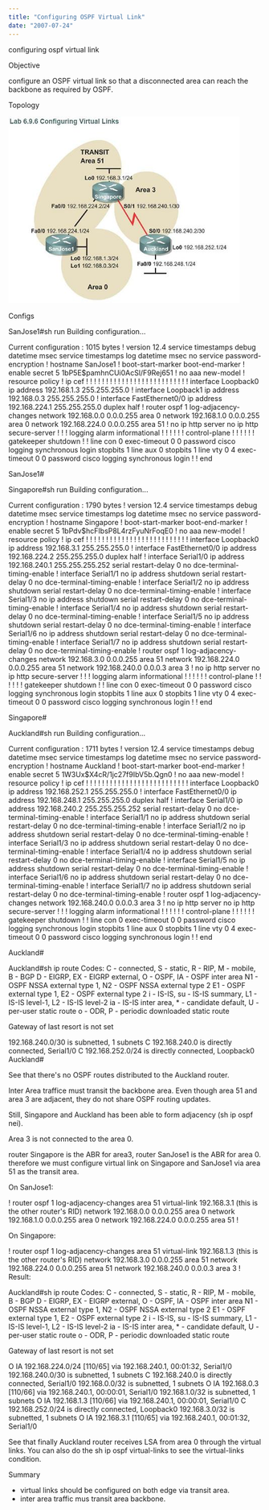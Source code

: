 ```yaml
---
title: "Configuring OSPF Virtual Link"
date: "2007-07-24"
---
```


configuring ospf virtual link

Objective

configure an OSPF virtual link so that a disconnected area can reach the backbone as required by OSPF.

Topology

![ospf virtual link](images/virtual_link.jpg)

Configs

SanJose1#sh run Building configuration...

Current configuration : 1015 bytes ! version 12.4 service timestamps debug datetime msec service timestamps log datetime msec no service password-encryption ! hostname SanJose1 ! boot-start-marker boot-end-marker ! enable secret 5 $1$bP5E$pamhnCUi0AcSl/F9Rej651 ! no aaa new-model ! resource policy ! ip cef ! ! ! ! ! ! ! ! ! ! ! ! ! ! ! ! ! ! ! ! ! ! ! ! ! ! interface Loopback0 ip address 192.168.1.3 255.255.255.0 ! interface Loopback1 ip address 192.168.0.3 255.255.255.0 ! interface FastEthernet0/0 ip address 192.168.224.1 255.255.255.0 duplex half ! router ospf 1 log-adjacency-changes network 192.168.0.0 0.0.0.255 area 0 network 192.168.1.0 0.0.0.255 area 0 network 192.168.224.0 0.0.0.255 area 51 ! no ip http server no ip http secure-server ! ! ! logging alarm informational ! ! ! ! ! ! control-plane ! ! ! ! ! ! gatekeeper shutdown ! ! line con 0 exec-timeout 0 0 password cisco logging synchronous login stopbits 1 line aux 0 stopbits 1 line vty 0 4 exec-timeout 0 0 password cisco logging synchronous login ! ! end

SanJose1#

Singapore#sh run Building configuration...

Current configuration : 1790 bytes ! version 12.4 service timestamps debug datetime msec service timestamps log datetime msec no service password-encryption ! hostname Singapore ! boot-start-marker boot-end-marker ! enable secret 5 $1$bPdv$hcFIbsP8L4rzFyuNrFoqE0 ! no aaa new-model ! resource policy ! ip cef ! ! ! ! ! ! ! ! ! ! ! ! ! ! ! ! ! ! ! ! ! ! ! ! ! ! interface Loopback0 ip address 192.168.3.1 255.255.255.0 ! interface FastEthernet0/0 ip address 192.168.224.2 255.255.255.0 duplex half ! interface Serial1/0 ip address 192.168.240.1 255.255.255.252 serial restart-delay 0 no dce-terminal-timing-enable ! interface Serial1/1 no ip address shutdown serial restart-delay 0 no dce-terminal-timing-enable ! interface Serial1/2 no ip address shutdown serial restart-delay 0 no dce-terminal-timing-enable ! interface Serial1/3 no ip address shutdown serial restart-delay 0 no dce-terminal-timing-enable ! interface Serial1/4 no ip address shutdown serial restart-delay 0 no dce-terminal-timing-enable ! interface Serial1/5 no ip address shutdown serial restart-delay 0 no dce-terminal-timing-enable ! interface Serial1/6 no ip address shutdown serial restart-delay 0 no dce-terminal-timing-enable ! interface Serial1/7 no ip address shutdown serial restart-delay 0 no dce-terminal-timing-enable ! router ospf 1 log-adjacency-changes network 192.168.3.0 0.0.0.255 area 51 network 192.168.224.0 0.0.0.255 area 51 network 192.168.240.0 0.0.0.3 area 3 ! no ip http server no ip http secure-server ! ! ! logging alarm informational ! ! ! ! ! ! control-plane ! ! ! ! ! ! gatekeeper shutdown ! ! line con 0 exec-timeout 0 0 password cisco logging synchronous login stopbits 1 line aux 0 stopbits 1 line vty 0 4 exec-timeout 0 0 password cisco logging synchronous login ! ! end

Singapore#

Auckland#sh run Building configuration...

Current configuration : 1711 bytes ! version 12.4 service timestamps debug datetime msec service timestamps log datetime msec no service password-encryption ! hostname Auckland ! boot-start-marker boot-end-marker ! enable secret 5 $1$W3Ux$X4cR/1jc27f9IbV5b.Qgn0 ! no aaa new-model ! resource policy ! ip cef ! ! ! ! ! ! ! ! ! ! ! ! ! ! ! ! ! ! ! ! ! ! ! ! ! ! interface Loopback0 ip address 192.168.252.1 255.255.255.0 ! interface FastEthernet0/0 ip address 192.168.248.1 255.255.255.0 duplex half ! interface Serial1/0 ip address 192.168.240.2 255.255.255.252 serial restart-delay 0 no dce-terminal-timing-enable ! interface Serial1/1 no ip address shutdown serial restart-delay 0 no dce-terminal-timing-enable ! interface Serial1/2 no ip address shutdown serial restart-delay 0 no dce-terminal-timing-enable ! interface Serial1/3 no ip address shutdown serial restart-delay 0 no dce-terminal-timing-enable ! interface Serial1/4 no ip address shutdown serial restart-delay 0 no dce-terminal-timing-enable ! interface Serial1/5 no ip address shutdown serial restart-delay 0 no dce-terminal-timing-enable ! interface Serial1/6 no ip address shutdown serial restart-delay 0 no dce-terminal-timing-enable ! interface Serial1/7 no ip address shutdown serial restart-delay 0 no dce-terminal-timing-enable ! router ospf 1 log-adjacency-changes network 192.168.240.0 0.0.0.3 area 3 ! no ip http server no ip http secure-server ! ! ! logging alarm informational ! ! ! ! ! ! control-plane ! ! ! ! ! ! gatekeeper shutdown ! ! line con 0 exec-timeout 0 0 password cisco logging synchronous login stopbits 1 line aux 0 stopbits 1 line vty 0 4 exec-timeout 0 0 password cisco logging synchronous login ! ! end

Auckland#

Auckland#sh ip route Codes: C - connected, S - static, R - RIP, M - mobile, B - BGP D - EIGRP, EX - EIGRP external, O - OSPF, IA - OSPF inter area N1 - OSPF NSSA external type 1, N2 - OSPF NSSA external type 2 E1 - OSPF external type 1, E2 - OSPF external type 2 i - IS-IS, su - IS-IS summary, L1 - IS-IS level-1, L2 - IS-IS level-2 ia - IS-IS inter area, \* - candidate default, U - per-user static route o - ODR, P - periodic downloaded static route

Gateway of last resort is not set

192.168.240.0/30 is subnetted, 1 subnets C 192.168.240.0 is directly connected, Serial1/0 C 192.168.252.0/24 is directly connected, Loopback0 Auckland#

See that there's no OSPF routes distributed to the Auckland router.

Inter Area traffice must transit the backbone area. Even though area 51 and area 3 are adjacent, they do not share OSPF routing updates.

Still, Singapore and Auckland has been able to form adjacency (sh ip ospf nei).

Area 3 is not connected to the area 0.

router Singapore is the ABR for area3, router SanJose1 is the ABR for area 0. therefore we must configure virtual link on Singapore and SanJose1 via area 51 as the transit area.

On SanJose1:

! router ospf 1 log-adjacency-changes area 51 virtual-link 192.168.3.1 (this is the other router's RID) network 192.168.0.0 0.0.0.255 area 0 network 192.168.1.0 0.0.0.255 area 0 network 192.168.224.0 0.0.0.255 area 51 !

On Singapore:

! router ospf 1 log-adjacency-changes area 51 virtual-link 192.168.1.3 (this is the other router's RID) network 192.168.3.0 0.0.0.255 area 51 network 192.168.224.0 0.0.0.255 area 51 network 192.168.240.0 0.0.0.3 area 3 ! Result:

Auckland#sh ip route Codes: C - connected, S - static, R - RIP, M - mobile, B - BGP D - EIGRP, EX - EIGRP external, O - OSPF, IA - OSPF inter area N1 - OSPF NSSA external type 1, N2 - OSPF NSSA external type 2 E1 - OSPF external type 1, E2 - OSPF external type 2 i - IS-IS, su - IS-IS summary, L1 - IS-IS level-1, L2 - IS-IS level-2 ia - IS-IS inter area, \* - candidate default, U - per-user static route o - ODR, P - periodic downloaded static route

Gateway of last resort is not set

O IA 192.168.224.0/24 \[110/65\] via 192.168.240.1, 00:01:32, Serial1/0 192.168.240.0/30 is subnetted, 1 subnets C 192.168.240.0 is directly connected, Serial1/0 192.168.0.0/32 is subnetted, 1 subnets O IA 192.168.0.3 \[110/66\] via 192.168.240.1, 00:00:01, Serial1/0 192.168.1.0/32 is subnetted, 1 subnets O IA 192.168.1.3 \[110/66\] via 192.168.240.1, 00:00:01, Serial1/0 C 192.168.252.0/24 is directly connected, Loopback0 192.168.3.0/32 is subnetted, 1 subnets O IA 192.168.3.1 \[110/65\] via 192.168.240.1, 00:01:32, Serial1/0

See that finally Auckland router receives LSA from area 0 through the virtual links. You can also do the sh ip ospf virtual-links to see the virtual-links condition.

Summary

- virtual links should be configured on both edge via transit area.
- inter area traffic mus transit area backbone.
